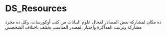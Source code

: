# DS_Resources
 ده مكان لمشاركة بعض المصادر لمجال علوم البيانات من كتب أوكورسات، وكل ده مجرد مشاركة وترتيب المذاكرة واختيار المصدر المناسب يختلف باختلاف الشخصس
